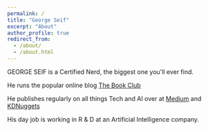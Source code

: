 ```yaml
---
permalink: /
title: "George Seif"
excerpt: "About"
author_profile: true
redirect_from: 
  - /about/
  - /about.html
---
```

 
GEORGE SEIF is a Certified Nerd, the biggest one you'll ever find. 

He runs the popular online blog [The Book Club](https://medium.com/@thebookclub56)

He publishes regularly on all things Tech and AI over at [Medium](https://medium.com/@george.seif94) and [KDNuggets](https://www.kdnuggets.com/?s=George+Seif)

His day job is working in R & D at an Artificial Intelligence company.
